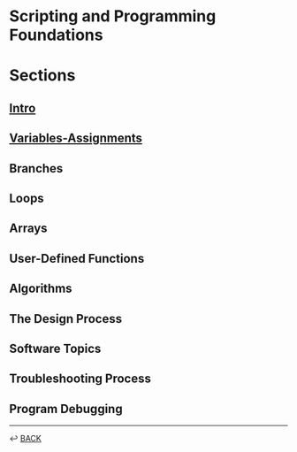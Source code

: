# Scripting and Programming Foundations

# Sections

## [Intro](./#)
## [Variables-Assignments](./variables-and-assignments.md)
## Branches
## Loops
## Arrays
## User-Defined Functions
## Algorithms
## The Design Process
## Software Topics
## Troubleshooting Process
## Program Debugging



---

↩️ [BACK](../README.md)

